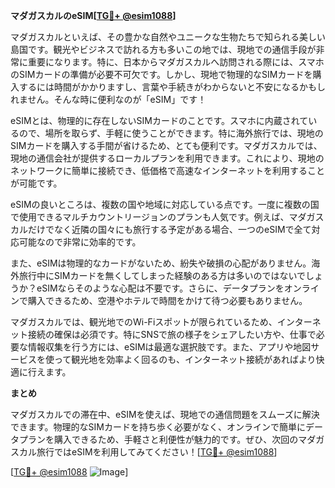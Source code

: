 **マダガスカルのeSIM[[TG💪+ @esim1088](https://t.me/s/esim1088)]**

マダガスカルといえば、その豊かな自然やユニークな生物たちで知られる美しい島国です。観光やビジネスで訪れる方も多いこの地では、現地での通信手段が非常に重要になります。特に、日本からマダガスカルへ訪問される際には、スマホのSIMカードの準備が必要不可欠です。しかし、現地で物理的なSIMカードを購入するには時間がかかりますし、言葉や手続きがわからないと不安になるかもしれません。そんな時に便利なのが「eSIM」です！

eSIMとは、物理的に存在しないSIMカードのことです。スマホに内蔵されているので、場所を取らず、手軽に使うことができます。特に海外旅行では、現地のSIMカードを購入する手間が省けるため、とても便利です。マダガスカルでは、現地の通信会社が提供するローカルプランを利用できます。これにより、現地のネットワークに簡単に接続でき、低価格で高速なインターネットを利用することが可能です。

eSIMの良いところは、複数の国や地域に対応している点です。一度に複数の国で使用できるマルチカウントリージョンのプランも人気です。例えば、マダガスカルだけでなく近隣の国々にも旅行する予定がある場合、一つのeSIMで全て対応可能なので非常に効率的です。

また、eSIMは物理的なカードがないため、紛失や破損の心配がありません。海外旅行中にSIMカードを無くしてしまった経験のある方は多いのではないでしょうか？eSIMならそのような心配は不要です。さらに、データプランをオンラインで購入できるため、空港やホテルで時間をかけて待つ必要もありません。

マダガスカルでは、観光地でのWi-Fiスポットが限られているため、インターネット接続の確保は必須です。特にSNSで旅の様子をシェアしたい方や、仕事で必要な情報収集を行う方には、eSIMは最適な選択肢です。また、アプリや地図サービスを使って観光地を効率よく回るのも、インターネット接続があればより快適に行えます。

**まとめ**

マダガスカルでの滞在中、eSIMを使えば、現地での通信問題をスムーズに解決できます。物理的なSIMカードを持ち歩く必要がなく、オンラインで簡単にデータプランを購入できるため、手軽さと利便性が魅力的です。ぜひ、次回のマダガスカル旅行ではeSIMを利用してみてください！[[TG💪+ @esim1088](https://t.me/s/esim1088)]

[[TG💪+ @esim1088](https://t.me/s/esim1088) ![Image](https://i.postimg.cc/Y0z9fWf4/image.png)]